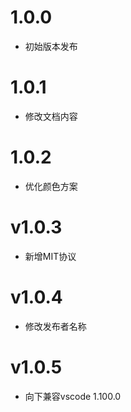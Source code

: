 # 1.0.0
- 初始版本发布

# 1.0.1
- 修改文档内容

# 1.0.2
- 优化颜色方案

# v1.0.3
- 新增MIT协议

# v1.0.4
- 修改发布者名称

# v1.0.5
- 向下兼容vscode 1.100.0
